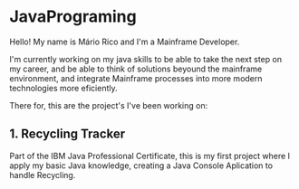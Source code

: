 # JavaPrograming
Hello! My name is Mário Rico and I'm a Mainframe Developer.

I'm currently working on my java skills to be able to take the next step on my career, and be able to think of solutions beyound the mainframe environment, and integrate Mainframe processes into more modern technologies more eficiently.

There for, this are the project's I've been working on:

## 1. Recycling Tracker
Part of the IBM Java Professional Certificate, this is my first project where I apply my basic Java knowledge, creating a Java Console Aplication to handle Recycling.

